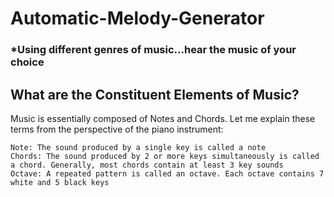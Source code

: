 # Automatic-Melody-Generator
### *Using different genres of music...hear the music of your choice

## What are the Constituent Elements of Music?

Music is essentially composed of Notes and Chords. Let me explain these terms from the perspective of the piano instrument:

    Note: The sound produced by a single key is called a note
    Chords: The sound produced by 2 or more keys simultaneously is called a chord. Generally, most chords contain at least 3 key sounds
    Octave: A repeated pattern is called an octave. Each octave contains 7 white and 5 black keys


